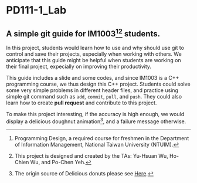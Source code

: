 # PD111-1_Lab
## A simple git guide for IM1003[^1][^2] students.

In this project, students would learn how to use and why should use git to control and save their projects, especially when working with others. We anticipate that this guide might be helpful when students are working on their final project, expecially on improving their productivity.

This guide includes a slide and some codes, and since IM1003 is a C++ programming course, we thus design this C++ project. Students could solve some very simple problems in different header files, and practice using simple git command such as `add`, `commit`, `pull`, and `push`. They could also learn how to create **pull request** and contribute to this project.

To make this project interesting, if the accuracy is high enough, we would display a delicious doughnut animation[^3], and a failure message otherwise.




[^1]: Programming Design, a required course for freshmen in the Department of Information Management, National Taiwan University (NTUIM).
[^2]: This project is designed and created by the TAs: Yu-Hsuan Wu, Ho-Chien Wu, and Po-Chen Yeh.
[^3]: The origin source of Delicious donuts please see [Here](https://github.com/hadal1337/ASCII-Doughnut/blob/master/ASCII%20Doughnut.cpp).
